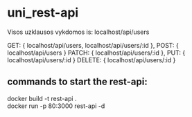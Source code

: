 # uni_rest-api


Visos uzklausos vykdomos is: localhost/api/users

GET: {
  localhost/api/users,
  localhost/api/users/:id
},
POST: {
  localhost/api/users
}
PATCH: {
  localhost/api/users/:id
},
PUT: {
  localhost/api/users/:id
}
DELETE: {
  localhost/api/users/:id
}


## commands to start the rest-api: 
docker build -t rest-api .  
docker run -p 80:3000 rest-api -d

